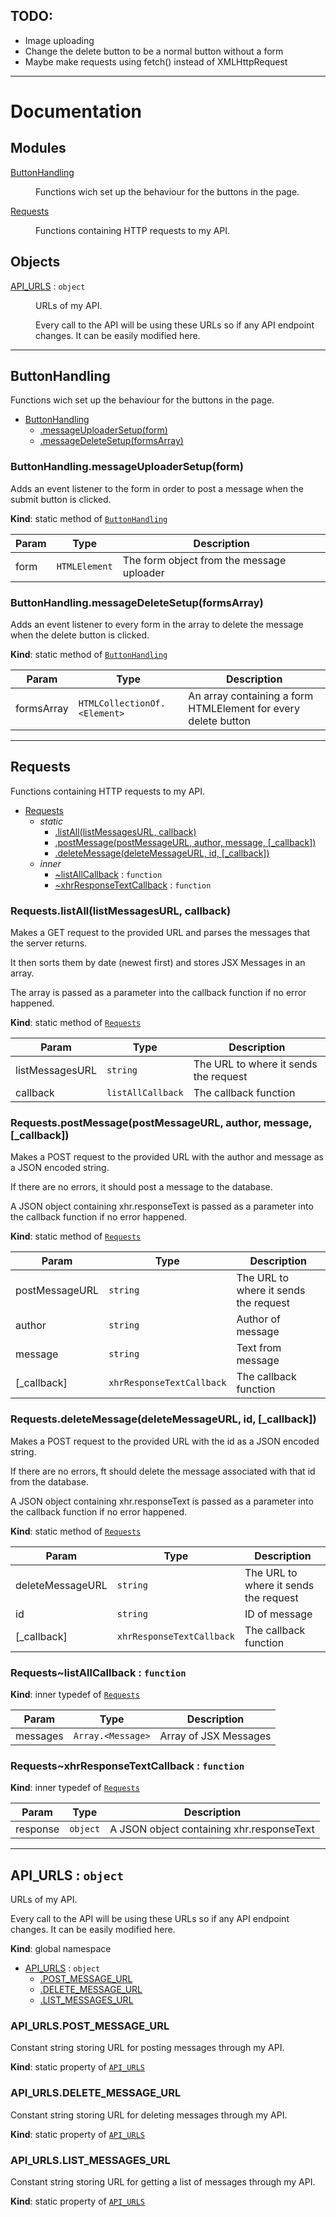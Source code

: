 ## TODO:

- Image uploading
- Change the delete button to be a normal button without a form
- Maybe make requests using fetch() instead of XMLHttpRequest

---

# Documentation

## Modules

<dl>
<dt><a href="#module_ButtonHandling">ButtonHandling</a></dt>
<dd><p>Functions wich set up the behaviour for the buttons in the page.</p>
</dd>
<dt><a href="#module_Requests">Requests</a></dt>
<dd><p>Functions containing HTTP requests to my API.</p>
</dd>
</dl>

## Objects

<dl>
<dt><a href="#API_URLS">API_URLS</a> : <code>object</code></dt>
<dd><p>URLs of my API.</p>
<p>Every call to the API will be using these URLs so if any API endpoint changes. It can be easily modified here.</p>
</dd>
</dl>

---

<a name="module_ButtonHandling"></a>

## ButtonHandling

Functions wich set up the behaviour for the buttons in the page.

- [ButtonHandling](#module_ButtonHandling)
  - [.messageUploaderSetup(form)](#module_ButtonHandling.messageUploaderSetup)
  - [.messageDeleteSetup(formsArray)](#module_ButtonHandling.messageDeleteSetup)

<a name="module_ButtonHandling.messageUploaderSetup"></a>

### ButtonHandling.messageUploaderSetup(form)

Adds an event listener to the form in order to post a message when the submit button is clicked.

**Kind**: static method of [<code>ButtonHandling</code>](#module_ButtonHandling)

| Param | Type                     | Description                               |
| ----- | ------------------------ | ----------------------------------------- |
| form  | <code>HTMLElement</code> | The form object from the message uploader |

<a name="module_ButtonHandling.messageDeleteSetup"></a>

### ButtonHandling.messageDeleteSetup(formsArray)

Adds an event listener to every form in the array to delete the message when the delete button is clicked.

**Kind**: static method of [<code>ButtonHandling</code>](#module_ButtonHandling)

| Param      | Type                                          | Description                                                    |
| ---------- | --------------------------------------------- | -------------------------------------------------------------- |
| formsArray | <code>HTMLCollectionOf.&lt;Element&gt;</code> | An array containing a form HTMLElement for every delete button |

---

<a name="module_Requests"></a>

## Requests

Functions containing HTTP requests to my API.

- [Requests](#module_Requests)
  - _static_
    - [.listAll(listMessagesURL, callback)](#module_Requests.listAll)
    - [.postMessage(postMessageURL, author, message, [\_callback])](#module_Requests.postMessage)
    - [.deleteMessage(deleteMessageURL, id, [\_callback])](#module_Requests.deleteMessage)
  - _inner_
    - [~listAllCallback](#module_Requests..listAllCallback) : <code>function</code>
    - [~xhrResponseTextCallback](#module_Requests..xhrResponseTextCallback) : <code>function</code>

<a name="module_Requests.listAll"></a>

### Requests.listAll(listMessagesURL, callback)

Makes a GET request to the provided URL and parses the messages that the server returns.

It then sorts them by date (newest first) and stores JSX Messages in an array.

The array is passed as a parameter into the callback function if no error happened.

**Kind**: static method of [<code>Requests</code>](#module_Requests)

| Param           | Type                         | Description                           |
| --------------- | ---------------------------- | ------------------------------------- |
| listMessagesURL | <code>string</code>          | The URL to where it sends the request |
| callback        | <code>listAllCallback</code> | The callback function                 |

<a name="module_Requests.postMessage"></a>

### Requests.postMessage(postMessageURL, author, message, [_callback])

Makes a POST request to the provided URL with the author and message as a JSON encoded string.

If there are no errors, it should post a message to the database.

A JSON object containing xhr.responseText is passed as a parameter into the callback function if no error happened.

**Kind**: static method of [<code>Requests</code>](#module_Requests)

| Param          | Type                                 | Description                           |
| -------------- | ------------------------------------ | ------------------------------------- |
| postMessageURL | <code>string</code>                  | The URL to where it sends the request |
| author         | <code>string</code>                  | Author of message                     |
| message        | <code>string</code>                  | Text from message                     |
| [_callback]    | <code>xhrResponseTextCallback</code> | The callback function                 |

<a name="module_Requests.deleteMessage"></a>

### Requests.deleteMessage(deleteMessageURL, id, [_callback])

Makes a POST request to the provided URL with the id as a JSON encoded string.

If there are no errors, ft should delete the message associated with that id from the database.

A JSON object containing xhr.responseText is passed as a parameter into the callback function if no error happened.

**Kind**: static method of [<code>Requests</code>](#module_Requests)

| Param            | Type                                 | Description                           |
| ---------------- | ------------------------------------ | ------------------------------------- |
| deleteMessageURL | <code>string</code>                  | The URL to where it sends the request |
| id               | <code>string</code>                  | ID of message                         |
| [_callback]      | <code>xhrResponseTextCallback</code> | The callback function                 |

<a name="module_Requests..listAllCallback"></a>

### Requests~listAllCallback : <code>function</code>

**Kind**: inner typedef of [<code>Requests</code>](#module_Requests)

| Param    | Type                               | Description           |
| -------- | ---------------------------------- | --------------------- |
| messages | <code>Array.&lt;Message&gt;</code> | Array of JSX Messages |

<a name="module_Requests..xhrResponseTextCallback"></a>

### Requests~xhrResponseTextCallback : <code>function</code>

**Kind**: inner typedef of [<code>Requests</code>](#module_Requests)

| Param    | Type                | Description                               |
| -------- | ------------------- | ----------------------------------------- |
| response | <code>object</code> | A JSON object containing xhr.responseText |

---

<a name="API_URLS"></a>

## API_URLS : <code>object</code>

URLs of my API.

Every call to the API will be using these URLs so if any API endpoint changes. It can be easily modified here.

**Kind**: global namespace

- [API_URLS](#API_URLS) : <code>object</code>
  - [.POST_MESSAGE_URL](#API_URLS.POST_MESSAGE_URL)
  - [.DELETE_MESSAGE_URL](#API_URLS.DELETE_MESSAGE_URL)
  - [.LIST_MESSAGES_URL](#API_URLS.LIST_MESSAGES_URL)

<a name="API_URLS.POST_MESSAGE_URL"></a>

### API_URLS.POST_MESSAGE_URL

Constant string storing URL for posting messages through my API.

**Kind**: static property of [<code>API_URLS</code>](#API_URLS)  
<a name="API_URLS.DELETE_MESSAGE_URL"></a>

### API_URLS.DELETE_MESSAGE_URL

Constant string storing URL for deleting messages through my API.

**Kind**: static property of [<code>API_URLS</code>](#API_URLS)  
<a name="API_URLS.LIST_MESSAGES_URL"></a>

### API_URLS.LIST_MESSAGES_URL

Constant string storing URL for getting a list of messages through my API.

**Kind**: static property of [<code>API_URLS</code>](#API_URLS)
